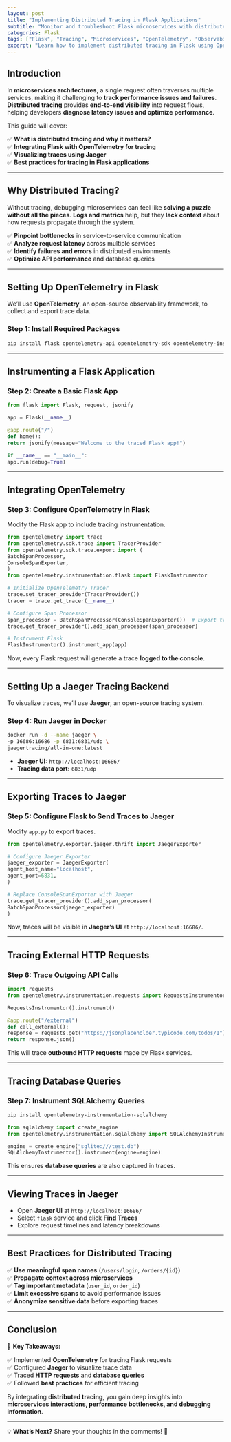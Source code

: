 ```yaml
---
layout: post
title: "Implementing Distributed Tracing in Flask Applications"
subtitle: "Monitor and troubleshoot Flask microservices with distributed tracing"
categories: Flask
tags: ["Flask", "Tracing", "Microservices", "OpenTelemetry", "Observability"]
excerpt: "Learn how to implement distributed tracing in Flask using OpenTelemetry to monitor and troubleshoot microservices efficiently."
---
```


## Introduction

In **microservices architectures**, a single request often traverses multiple services, making it challenging to **track performance issues and failures**. **Distributed tracing** provides **end-to-end visibility** into request flows, helping developers **diagnose latency issues and optimize performance**.

This guide will cover:

✅ **What is distributed tracing and why it matters?**  
✅ **Integrating Flask with OpenTelemetry for tracing**  
✅ **Visualizing traces using Jaeger**  
✅ **Best practices for tracing in Flask applications**

---

## Why Distributed Tracing?

Without tracing, debugging microservices can feel like **solving a puzzle without all the pieces**. **Logs and metrics** help, but they **lack context** about how requests propagate through the system.

✅ **Pinpoint bottlenecks** in service-to-service communication  
✅ **Analyze request latency** across multiple services  
✅ **Identify failures and errors** in distributed environments  
✅ **Optimize API performance** and database queries

---

## Setting Up OpenTelemetry in Flask

We’ll use **OpenTelemetry**, an open-source observability framework, to collect and export trace data.

### Step 1: Install Required Packages

```sh
pip install flask opentelemetry-api opentelemetry-sdk opentelemetry-instrumentation-flask opentelemetry-exporter-jaeger
```

---

## Instrumenting a Flask Application

### Step 2: Create a Basic Flask App

```python
from flask import Flask, request, jsonify

app = Flask(__name__)

@app.route("/")
def home():
return jsonify(message="Welcome to the traced Flask app!")

if __name__ == "__main__":
app.run(debug=True)
```

---

## Integrating OpenTelemetry

### Step 3: Configure OpenTelemetry in Flask

Modify the Flask app to include tracing instrumentation.

```python
from opentelemetry import trace
from opentelemetry.sdk.trace import TracerProvider
from opentelemetry.sdk.trace.export import (
BatchSpanProcessor,
ConsoleSpanExporter,
)
from opentelemetry.instrumentation.flask import FlaskInstrumentor

# Initialize OpenTelemetry Tracer
trace.set_tracer_provider(TracerProvider())
tracer = trace.get_tracer(__name__)

# Configure Span Processor
span_processor = BatchSpanProcessor(ConsoleSpanExporter())  # Export traces to console
trace.get_tracer_provider().add_span_processor(span_processor)

# Instrument Flask
FlaskInstrumentor().instrument_app(app)
```

Now, every Flask request will generate a trace **logged to the console**.

---

## Setting Up a Jaeger Tracing Backend

To visualize traces, we’ll use **Jaeger**, an open-source tracing system.

### Step 4: Run Jaeger in Docker

```sh
docker run -d --name jaeger \
-p 16686:16686 -p 6831:6831/udp \
jaegertracing/all-in-one:latest
```

- **Jaeger UI:** `http://localhost:16686/`
- **Tracing data port:** `6831/udp`

---

## Exporting Traces to Jaeger

### Step 5: Configure Flask to Send Traces to Jaeger

Modify `app.py` to export traces.

```python
from opentelemetry.exporter.jaeger.thrift import JaegerExporter

# Configure Jaeger Exporter
jaeger_exporter = JaegerExporter(
agent_host_name="localhost",
agent_port=6831,
)

# Replace ConsoleSpanExporter with Jaeger
trace.get_tracer_provider().add_span_processor(
BatchSpanProcessor(jaeger_exporter)
)
```

Now, traces will be visible in **Jaeger’s UI** at `http://localhost:16686/`.

---

## Tracing External HTTP Requests

### Step 6: Trace Outgoing API Calls

```python
import requests
from opentelemetry.instrumentation.requests import RequestsInstrumentor

RequestsInstrumentor().instrument()

@app.route("/external")
def call_external():
response = requests.get("https://jsonplaceholder.typicode.com/todos/1")
return response.json()
```

This will trace **outbound HTTP requests** made by Flask services.

---

## Tracing Database Queries

### Step 7: Instrument SQLAlchemy Queries

```sh
pip install opentelemetry-instrumentation-sqlalchemy
```

```python
from sqlalchemy import create_engine
from opentelemetry.instrumentation.sqlalchemy import SQLAlchemyInstrumentor

engine = create_engine("sqlite:///test.db")
SQLAlchemyInstrumentor().instrument(engine=engine)
```

This ensures **database queries** are also captured in traces.

---

## Viewing Traces in Jaeger

- Open **Jaeger UI** at `http://localhost:16686/`
- Select `flask` service and click **Find Traces**
- Explore request timelines and latency breakdowns

---

## Best Practices for Distributed Tracing

✅ **Use meaningful span names** (`/users/login`, `/orders/{id}`)  
✅ **Propagate context across microservices**  
✅ **Tag important metadata** (`user_id`, `order_id`)  
✅ **Limit excessive spans** to avoid performance issues  
✅ **Anonymize sensitive data** before exporting traces

---

## Conclusion

🚀 **Key Takeaways:**

✅ Implemented **OpenTelemetry** for tracing Flask requests  
✅ Configured **Jaeger** to visualize trace data  
✅ Traced **HTTP requests** and **database queries**  
✅ Followed **best practices** for efficient tracing

By integrating **distributed tracing**, you gain deep insights into **microservices interactions, performance bottlenecks, and debugging information**.

---

💡 **What’s Next?** Share your thoughts in the comments! 🚀  
